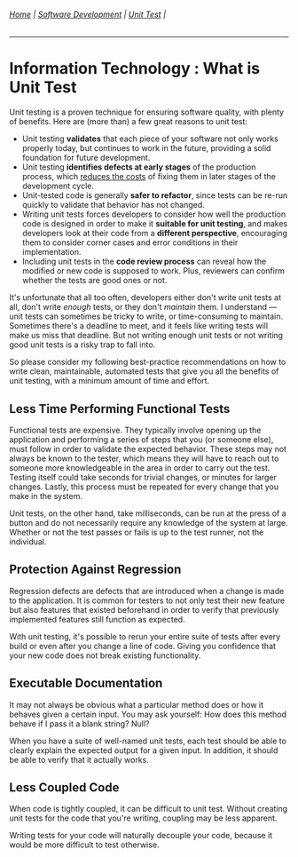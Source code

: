 ###### [Home](https://github.com/RyKaj/Documentation/blob/master/README.md) | [Software Development](https://github.com/RyKaj/Documentation/tree/master/SoftwareDevelopment/README.md) | [Unit Test](https://github.com/RyKaj/Documentation/tree/master/SoftwareDevelopment/UnitTest/README.md) |
------------

# Information Technology : What is Unit Test

Unit testing is a proven technique for ensuring software quality, with
plenty of benefits. Here are (more than) a few great reasons to unit
test:

  - Unit testing **validates** that each piece of your software not only
    works properly today, but continues to work in the future, providing
    a solid foundation for future development.
  - Unit testing **identifies defects at early stages** of the
    production process, which [reduces the
    costs](https://blog.parasoft.com/what-is-the-shift-left-approach-to-software-testing)
    of fixing them in later stages of the development cycle.
  - Unit-tested code is generally **safer to refactor**, since tests can
    be re-run quickly to validate that behavior has not changed.
  - Writing unit tests forces developers to consider how well the
    production code is designed in order to make it **suitable for unit
    testing**, and makes developers look at their code from a
    **different perspective**, encouraging them to consider corner cases
    and error conditions in their implementation.
  - Including unit tests in the **code review process** can reveal how
    the modified or new code is supposed to work. Plus, reviewers can
    confirm whether the tests are good ones or not.

It's unfortunate that all too often, developers either don't write unit
tests at all, don't write *enough* tests, or they don't *maintain* them.
I understand — unit tests can sometimes be tricky to write, or
time-consuming to maintain. Sometimes there's a deadline to meet, and it
feels like writing tests will make us miss that deadline. But not
writing enough unit tests or not writing good unit tests is a risky trap
to fall into.

So please consider my following best-practice recommendations on how to
write clean, maintainable, automated tests that give you all the
benefits of unit testing, with a minimum amount of time and effort.

## Less Time Performing Functional Tests

Functional tests are expensive. They typically involve opening up the
application and performing a series of steps that you (or someone else),
must follow in order to validate the expected behavior. These steps may
not always be known to the tester, which means they will have to reach
out to someone more knowledgeable in the area in order to carry out the
test. Testing itself could take seconds for trivial changes, or minutes
for larger changes. Lastly, this process must be repeated for every
change that you make in the system.

Unit tests, on the other hand, take milliseconds, can be run at the
press of a button and do not necessarily require any knowledge of the
system at large. Whether or not the test passes or fails is up to the
test runner, not the individual.

## Protection Against Regression

Regression defects are defects that are introduced when a change is made
to the application. It is common for testers to not only test their new
feature but also features that existed beforehand in order to verify
that previously implemented features still function as expected.

With unit testing, it's possible to rerun your entire suite of tests
after every build or even after you change a line of code. Giving you
confidence that your new code does not break existing functionality.

## Executable Documentation

It may not always be obvious what a particular method does or how it
behaves given a certain input. You may ask yourself: How does this
method behave if I pass it a blank string? Null?

When you have a suite of well-named unit tests, each test should be able
to clearly explain the expected output for a given input. In addition,
it should be able to verify that it actually works.

## Less Coupled Code

When code is tightly coupled, it can be difficult to unit test. Without
creating unit tests for the code that you're writing, coupling may be
less apparent.

Writing tests for your code will naturally decouple your code, because
it would be more difficult to test otherwise.

